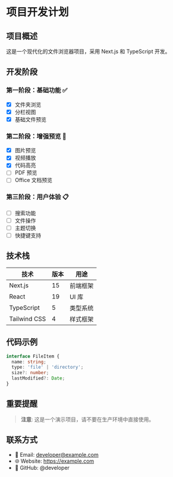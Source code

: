 # 项目开发计划

## 项目概述
这是一个现代化的文件浏览器项目，采用 Next.js 和 TypeScript 开发。

## 开发阶段

### 第一阶段：基础功能 ✅
- [x] 文件夹浏览
- [x] 分栏视图
- [x] 基础文件预览

### 第二阶段：增强预览 🚧
- [x] 图片预览
- [x] 视频播放
- [x] 代码高亮
- [ ] PDF 预览
- [ ] Office 文档预览

### 第三阶段：用户体验 📋
- [ ] 搜索功能
- [ ] 文件操作
- [ ] 主题切换
- [ ] 快捷键支持

## 技术栈

| 技术 | 版本 | 用途 |
|------|------|------|
| Next.js | 15 | 前端框架 |
| React | 19 | UI 库 |
| TypeScript | 5 | 类型系统 |
| Tailwind CSS | 4 | 样式框架 |

## 代码示例

```typescript
interface FileItem {
  name: string;
  type: 'file' | 'directory';
  size?: number;
  lastModified?: Date;
}
```

## 重要提醒

> **注意**: 这是一个演示项目，请不要在生产环境中直接使用。

## 联系方式

- 📧 Email: developer@example.com
- 🌐 Website: https://example.com
- 📱 GitHub: @developer